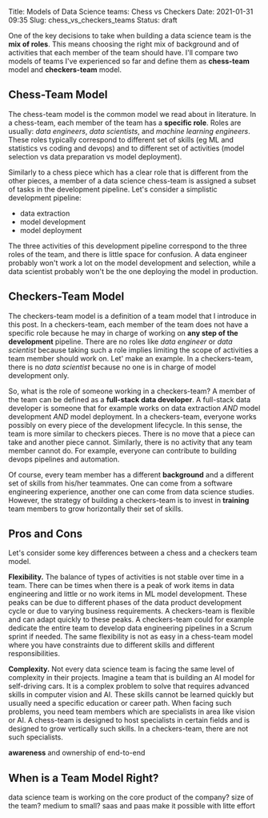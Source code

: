 Title: Models of Data Science teams: Chess vs Checkers
Date: 2021-01-31 09:35
Slug: chess_vs_checkers_teams
Status: draft

One of the key decisions to take when building a data science team is the **mix of roles**. This means choosing the right mix of background and of activities that each member of the team should have. I'll compare two models of teams I've experienced so far and define them as **chess-team** model and **checkers-team** model.

## Chess-Team Model

The chess-team model is the common model we read about in literature. In a chess-team, each member of the team has a **specific role**. Roles are usually: _data engineers_, _data scientists_, and _machine learning engineers_. These roles typically correspond to different set of skills (eg ML and statistics vs coding and devops) and to different set of activities (model selection vs data preparation vs model deployment).

Similarly to a chess piece which has a clear role that is different from the other pieces, a member of a data science chess-team is assigned a subset of tasks in the development pipeline. Let's consider a simplistic development pipeline:

- data extraction
- model development
- model deployment

The three activities of this development pipeline correspond to the three roles of the team, and there is little space for confusion. A data engineer probably won't work a lot on the model development and selection, while a data scientist probably won't be the one deploying the model in production.

## Checkers-Team Model

The checkers-team model is a definition of a team model that I introduce in this post. In a checkers-team, each member of the team does not have a specific role because he may  in charge of working on **any step of the development** pipeline. There are no roles like _data engineer_ or _data scientist_ because taking such a role implies limiting the scope of activities a team member should work on. Let' make an example. In a checkers-team, there is no _data scientist_ because no one is in charge of model development only.

So, what is the role of someone working in a checkers-team? A member of the team can be defined as a **full-stack data developer**. A full-stack data developer is someone that for example works on data extraction _AND_ model development _AND_ model deployment. In a checkers-team, everyone works possibly on every piece of the development lifecycle. In this sense, the team is more similar to checkers pieces. There is no move that a piece can take and another piece cannot. Similarly, there is no activity that any team member cannot do. For example, everyone can contribute to building devops pipelines and automation.

Of course, every team member has a different **background** and a different set of skills from his/her teammates. One can come from a software engineering experience, another one can come from data science studies. However, the strategy of building a checkers-team is to invest in **training** team members to grow horizontally their set of skills.

## Pros and Cons

Let's consider some key differences between a chess and a checkers team model.

**Flexibility.** The balance of types of activities is not stable over time in a team. There can be times when there is a peak of work items in data engineering and little or no work items in ML model development. These peaks can be due to different phases of the data product development cycle or due to varying business requirements. A checkers-team is flexible and can adapt quickly to these peaks. A checkers-team could for example dedicate the entire team to develop data engineering pipelines in a Scrum sprint if needed. The same flexibility is not as easy in a chess-team model where you have constraints due to different skills and different responsibilities.

**Complexity.** Not every data science team is facing the same level of complexity in their projects. Imagine a team that is building an AI model for self-driving cars. It is a complex problem to solve that requires advanced skills in computer vision and AI. These skills cannot be learned quickly but usually need a specific education or career path. When facing such problems, you need team members which are specialists in area like vision or AI. A chess-team is designed to host specialists in certain fields and is designed to grow vertically such skills. In a checkers-team, there are not such specialists.

**awareness** and ownership of end-to-end


## When is a Team Model Right?
data science team is working on the core product of the company?
size of the team? medium to small?
saas and paas make it possible with litte effort
